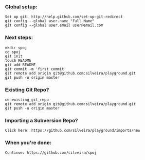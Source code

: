 ### Global setup:

	Set up git: http://help.github.com/set-up-git-redirect
	git config --global user.name "Full Name"
	git config --global user.email user@email.com
        

### Next steps:

	mkdir spoj
	cd spoj
	git init
	touch README
	git add README
	git commit -m 'first commit'
	git remote add origin git@github.com:silveira/playground.git
	git push -u origin master
      

### Existing Git Repo?

	cd existing_git_repo
	git remote add origin git@github.com:silveira/playground.git
	git push -u origin master
      

### Importing a Subversion Repo?

	Click here: https://github.com/silveira/playground/imports/new
      

### When you're done:

	Continue: https://github.com/silveira/spoj


